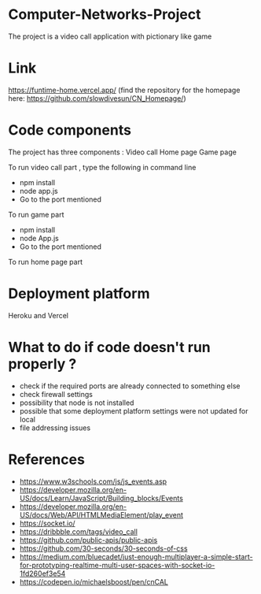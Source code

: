 # Computer-Networks-Project

The project is a video call application with pictionary like game 


# Link

https://funtime-home.vercel.app/ (find the repository for the homepage here: https://github.com/slowdivesun/CN_Homepage/)

# Code components


The project has three components :
Video call
Home page
Game page


To run  video call part , type the following in command line
- npm install
- node app.js
- Go to the port mentioned

To run game part
- npm install
- node App.js
- Go to the port mentioned

To run home page part


# Deployment platform 

Heroku and Vercel

# What to do if code doesn't run properly ?

- check if the required ports are already connected to something else
- check firewall settings
- possibility that node is not installed
- possible that some deployment platform settings were not updated for local
- file addressing issues

# References

- https://www.w3schools.com/js/js_events.asp
- https://developer.mozilla.org/en-US/docs/Learn/JavaScript/Building_blocks/Events
- https://developer.mozilla.org/en-US/docs/Web/API/HTMLMediaElement/play_event
- https://socket.io/
- https://dribbble.com/tags/video_call
- https://github.com/public-apis/public-apis
- https://github.com/30-seconds/30-seconds-of-css
- https://medium.com/bluecadet/just-enough-multiplayer-a-simple-start-for-prototyping-realtime-multi-user-spaces-with-socket-io-1fd260ef3e54
- https://codepen.io/michaelsboost/pen/cnCAL

